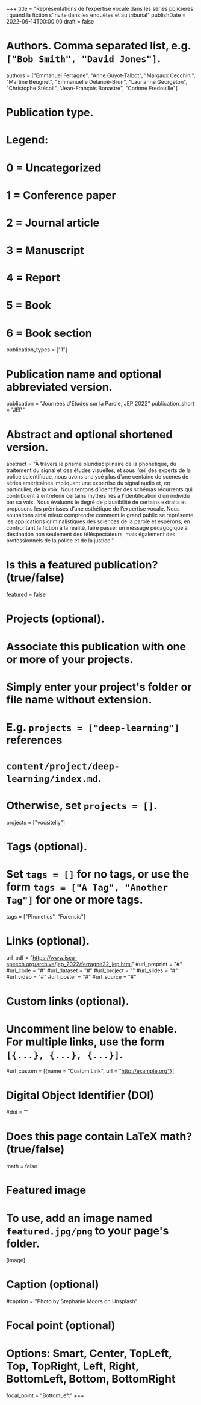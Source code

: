 +++
title = "Représentations de l’expertise vocale dans les séries policières : quand la fiction s’invite dans les enquêtes et au tribunal"
publishDate = 2022-06-14T00:00:00
draft = false

# Authors. Comma separated list, e.g. `["Bob Smith", "David Jones"]`.
authors = ["Emmanuel Ferragne", "Anne Guyot-Talbot", "Margaux Cecchini", "Martine Beugnet", "Emmanuelle Delanoë-Brun", "Laurianne Georgeton", "Christophe Stécoli", "Jean-François Bonastre", "Corinne Fredouille"]

# Publication type.
# Legend:
# 0 = Uncategorized
# 1 = Conference paper
# 2 = Journal article
# 3 = Manuscript
# 4 = Report
# 5 = Book
# 6 = Book section
publication_types = ["1"]

# Publication name and optional abbreviated version.
publication =  "Journées d'Études sur la Parole, JEP 2022"
publication_short = "JEP"

# Abstract and optional shortened version.
abstract = "À travers le prisme pluridisciplinaire de la phonétique, du traitement du signal et des études visuelles, et sous l’œil des experts de la police scientifique, nous avons analysé plus d’une centaine de scènes de séries américaines impliquant une expertise du signal audio et, en particulier, de la voix. Nous tentons d’identifier des schémas récurrents qui contribuent à entretenir certains mythes liés à l’identification d’un individu par sa voix. Nous évaluons le degré de plausibilité de certains extraits et proposons les prémisses d’une esthétique de l’expertise vocale. Nous souhaitons ainsi mieux comprendre comment le grand public se représente les applications criminalistiques des sciences de la parole et espérons, en confrontant la fiction à la réalité, faire passer un message pédagogique à destination non seulement des téléspectateurs, mais également des professionnels de la police et de la justice."

# Is this a featured publication? (true/false)
featured = false

# Projects (optional).
#   Associate this publication with one or more of your projects.
#   Simply enter your project's folder or file name without extension.
#   E.g. `projects = ["deep-learning"]` references 
#   `content/project/deep-learning/index.md`.
#   Otherwise, set `projects = []`.
projects = ["vocsitelly"]

# Tags (optional).
#   Set `tags = []` for no tags, or use the form `tags = ["A Tag", "Another Tag"]` for one or more tags.
tags = ["Phonetics", "Forensic"]

# Links (optional).
url_pdf = "https://www.isca-speech.org/archive/jep_2022/ferragne22_jep.html"
#url_preprint = "#"
#url_code = "#"
#url_dataset = "#"
#url_project = ""
#url_slides = "#"
#url_video = "#"
#url_poster = "#"
#url_source = "#"

# Custom links (optional).
#   Uncomment line below to enable. For multiple links, use the form `[{...}, {...}, {...}]`.
#url_custom = [{name = "Custom Link", url = "http://example.org"}]

# Digital Object Identifier (DOI)
#doi = ""

# Does this page contain LaTeX math? (true/false)
math = false

# Featured image
# To use, add an image named `featured.jpg/png` to your page's folder. 
[image]
  # Caption (optional)
  #caption = "Photo by Stephanie Moors on Unsplash"

  # Focal point (optional)
  # Options: Smart, Center, TopLeft, Top, TopRight, Left, Right, BottomLeft, Bottom, BottomRight
  focal_point = "BottomLeft"
+++